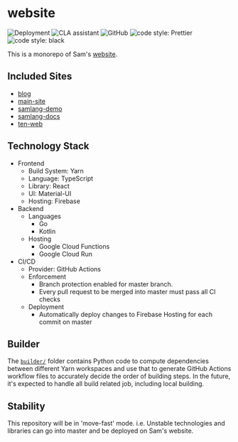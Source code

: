 # website

![Deployment](https://github.com/SamChou19815/website/workflows/CD/badge.svg)
![CLA assistant](https://cla-assistant.io/readme/badge/SamChou19815/website)
![GitHub](https://img.shields.io/github/license/SamChou19815/website.svg)
![code style: Prettier](https://img.shields.io/badge/code_style-prettier-ff69b4.svg)
![code style: black](https://img.shields.io/badge/code_style-black-000000.svg)

This is a monorepo of Sam's [website](https://developersam.com).

## Included Sites

- [blog](https://blog.developersam.com)
- [main-site](https://developersam.com)
- [samlang-demo](https://samlang-demo.developersam.com)
- [samlang-docs](https://samlang.developersam.com)
- [ten-web](https://ten.developersam.com)

## Technology Stack

- Frontend
  - Build System: Yarn
  - Language: TypeScript
  - Library: React
  - UI: Material-UI
  - Hosting: Firebase
- Backend
  - Languages
    - Go
    - Kotlin
  - Hosting
    - Google Cloud Functions
    - Google Cloud Run
- CI/CD
  - Provider: GitHub Actions
  - Enforcement
    - Branch protection enabled for master branch.
    - Every pull request to be merged into master must pass all CI checks
  - Deployment
    - Automatically deploy changes to Firebase Hosting for each commit on master

## Builder

The [`builder/`](builder/) folder contains Python code to compute dependencies between different
Yarn workspaces and use that to generate GitHub Actions workflow files to accurately decide the
order of building steps. In the future, it's expected to handle all build related job, including
local building.

## Stability

This repository will be in 'move-fast' mode. i.e. Unstable technologies and libraries can go into
master and be deployed on Sam's website.
